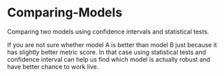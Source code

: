 # Comparing-Models
Comparing two models using confidence intervals and statistical tests.

If you are not sure whether model A is better than model B just because it has slightly better metric score. In that case using statistical tests and confidence interval can help us find which model is actually robust and have better chance to work live.

